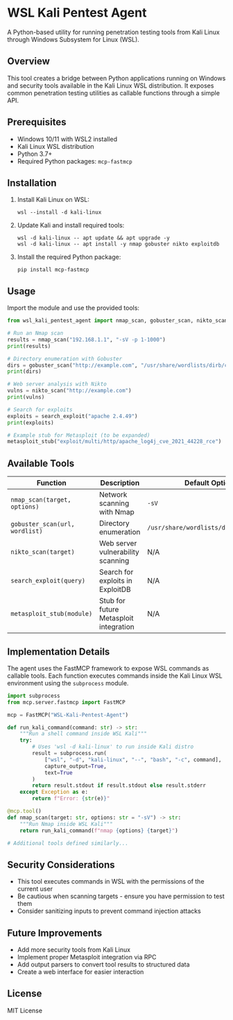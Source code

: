 # WSL Kali Pentest Agent

A Python-based utility for running penetration testing tools from Kali Linux through Windows Subsystem for Linux (WSL).

## Overview

This tool creates a bridge between Python applications running on Windows and security tools available in the Kali Linux WSL distribution. It exposes common penetration testing utilities as callable functions through a simple API.

## Prerequisites

- Windows 10/11 with WSL2 installed
- Kali Linux WSL distribution
- Python 3.7+
- Required Python packages: `mcp-fastmcp`

## Installation

1. Install Kali Linux on WSL:
   ```
   wsl --install -d kali-linux
   ```

2. Update Kali and install required tools:
   ```
   wsl -d kali-linux -- apt update && apt upgrade -y
   wsl -d kali-linux -- apt install -y nmap gobuster nikto exploitdb
   ```

3. Install the required Python package:
   ```
   pip install mcp-fastmcp
   ```

## Usage

Import the module and use the provided tools:

```python
from wsl_kali_pentest_agent import nmap_scan, gobuster_scan, nikto_scan, search_exploit, metasploit_stub

# Run an Nmap scan
results = nmap_scan("192.168.1.1", "-sV -p 1-1000")
print(results)

# Directory enumeration with Gobuster
dirs = gobuster_scan("http://example.com", "/usr/share/wordlists/dirb/common.txt")
print(dirs)

# Web server analysis with Nikto
vulns = nikto_scan("http://example.com")
print(vulns)

# Search for exploits
exploits = search_exploit("apache 2.4.49")
print(exploits)

# Example stub for Metasploit (to be expanded)
metasploit_stub("exploit/multi/http/apache_log4j_cve_2021_44228_rce")
```

## Available Tools

| Function | Description | Default Options |
|----------|-------------|----------------|
| `nmap_scan(target, options)` | Network scanning with Nmap | `-sV` |
| `gobuster_scan(url, wordlist)` | Directory enumeration | `/usr/share/wordlists/dirb/common.txt` |
| `nikto_scan(target)` | Web server vulnerability scanning | N/A |
| `search_exploit(query)` | Search for exploits in ExploitDB | N/A |
| `metasploit_stub(module)` | Stub for future Metasploit integration | N/A |

## Implementation Details

The agent uses the FastMCP framework to expose WSL commands as callable tools. Each function executes commands inside the Kali Linux WSL environment using the `subprocess` module.

```python
import subprocess
from mcp.server.fastmcp import FastMCP

mcp = FastMCP("WSL-Kali-Pentest-Agent")

def run_kali_command(command: str) -> str:
    """Run a shell command inside WSL Kali"""
    try:
        # Uses 'wsl -d kali-linux' to run inside Kali distro
        result = subprocess.run(
            ["wsl", "-d", "kali-linux", "--", "bash", "-c", command],
            capture_output=True,
            text=True
        )
        return result.stdout if result.stdout else result.stderr
    except Exception as e:
        return f"Error: {str(e)}"

@mcp.tool()
def nmap_scan(target: str, options: str = "-sV") -> str:
    """Run Nmap inside WSL Kali"""
    return run_kali_command(f"nmap {options} {target}")

# Additional tools defined similarly...
```

## Security Considerations

- This tool executes commands in WSL with the permissions of the current user
- Be cautious when scanning targets - ensure you have permission to test them
- Consider sanitizing inputs to prevent command injection attacks

## Future Improvements

- Add more security tools from Kali Linux
- Implement proper Metasploit integration via RPC
- Add output parsers to convert tool results to structured data
- Create a web interface for easier interaction

## License

MIT License
